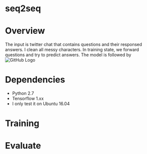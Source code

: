 # seq2seq

# Overview
  The input is twitter chat that contains questions and their responsed answers. I clean all messy characters.
  In training state, we forward questions and try to predict answers. The model is followed by
  ![GitHub Logo](http://suriyadeepan.github.io/img/seq2seq/seq2seq2.png)

# Dependencies
  * Python 2.7
  * Tensorflow 1.xx
  * I only test it on Ubuntu 16.04

# Training

# Evaluate
